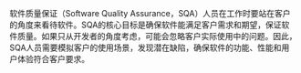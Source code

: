 软件质量保证（Software Quality Assurance，SQA）人员在工作时要站在客户的角度来看待软件。SQA的核心目标是确保软件能满足客户需求和期望，保证软件质量。如果只从开发者的角度考虑，可能会忽略客户实际使用中的问题。因此，SQA人员需要模拟客户的使用场景，发现潜在缺陷，确保软件的功能、性能和用户体验符合客户要求。